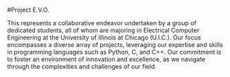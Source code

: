 #Project E.V.O.

This represents a collaborative endeavor undertaken by a group of dedicated students, all of whom are majoring in Electrical Computer Engineering at the University of Illinois at Chicago (U.I.C.). Our focus encompasses a diverse array of projects, leveraging our expertise and skills in programming languages such as Python, C, and C++. Our commitment is to foster an environment of innovation and excellence, as we navigate through the complexities and challenges of our field.
